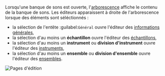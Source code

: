 Lorsqu'une banque de sons est ouverte, l'[arborescence](manual/soundfont-editor/tree.md) affiche le contenu de la banque de sons.
Les éditeurs apparaissent à droite de l'arborescence lorsque des éléments sont séléctionnés&nbsp;:

* la sélection de l'entête :guilabel:`Général` ouvre l'éditeur des [informations générales](manual/soundfont-editor/editing-pages/editing-of-the-general-information.md),
* la sélection d'au moins un **échantillon** ouvre l'éditeur des [échantillons](manual/soundfont-editor/editing-pages/sample-editor.md),
* la sélection d'au moins un **instrument** ou **division d'instrument** ouvre l'éditeur des [instruments](manual/soundfont-editor/editing-pages/instrument-editor.md),
* la sélection d'au moins un **ensemble** ou **division d'ensemble** ouvre l'éditeur des [ensembles](manual/soundfont-editor/editing-pages/preset-editor.md).


![Pages d'édition](images/editing_pages.png "Pages d'édition")